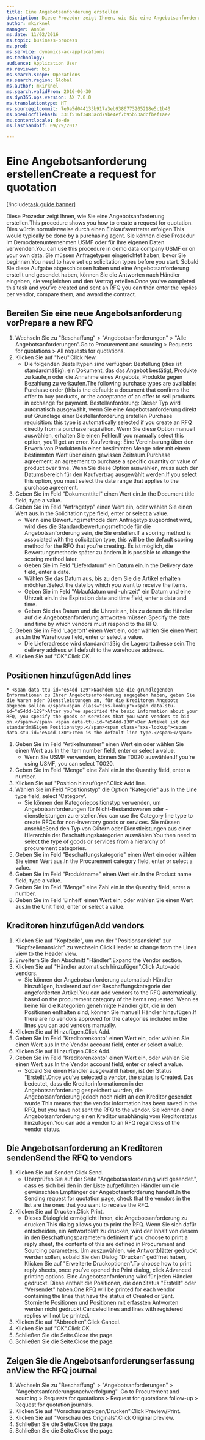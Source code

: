 ```yaml
--- 
title: Eine Angebotsanforderung erstellen
description: Diese Prozedur zeigt Ihnen, wie Sie eine Angebotsanforderung erstellen.
author: mkirknel
manager: AnnBe
ms.date: 11/02/2016
ms.topic: business-process
ms.prod: 
ms.service: dynamics-ax-applications
ms.technology: 
audience: Application User
ms.reviewer: bis
ms.search.scope: Operations
ms.search.region: Global
ms.author: mkirknel
ms.search.validFrom: 2016-06-30
ms.dyn365.ops.version: AX 7.0.0
ms.translationtype: HT
ms.sourcegitcommit: 7e0a5d044133b917a3eb9386773205218e5c1b40
ms.openlocfilehash: 331f516f3483acd79be4ef7b95b53adcfbef1ae2
ms.contentlocale: de-de
ms.lasthandoff: 09/29/2017

---
```

# <a name="create-a-request-for-quotation"></a><span data-ttu-id="e54dd-103">Eine Angebotsanforderung erstellen</span><span class="sxs-lookup"><span data-stu-id="e54dd-103">Create a request for quotation</span></span>

[!include[task guide banner](../../includes/task-guide-banner.md)]

<span data-ttu-id="e54dd-104">Diese Prozedur zeigt Ihnen, wie Sie eine Angebotsanforderung erstellen.</span><span class="sxs-lookup"><span data-stu-id="e54dd-104">This procedure shows you how to create a request for quotation.</span></span> <span data-ttu-id="e54dd-105">Dies würde normalerweise durch einen Einkaufsvertreter erfolgen.</span><span class="sxs-lookup"><span data-stu-id="e54dd-105">This would typically be done by a purchasing agent.</span></span> <span data-ttu-id="e54dd-106">Sie können diese Prozedur im Demodatenunternehmen USMF oder für Ihre eigenen Daten verwenden.</span><span class="sxs-lookup"><span data-stu-id="e54dd-106">You can use this procedure in demo data company USMF or on your own data.</span></span> <span data-ttu-id="e54dd-107">Sie müssen Anfragetypen eingerichtet haben, bevor Sie beginnen.</span><span class="sxs-lookup"><span data-stu-id="e54dd-107">You need to have set up solicitation types before you start.</span></span> <span data-ttu-id="e54dd-108">Sobald Sie diese Aufgabe abgeschlossen haben und eine Angebotsanforderung erstellt und gesendet haben, können Sie die Antworten nach Händler eingeben, sie vergleichen und den Vertrag erteilen.</span><span class="sxs-lookup"><span data-stu-id="e54dd-108">Once you’ve completed this task and you’ve created and sent an RFQ you can then enter the replies per vendor, compare them, and award the contract.</span></span>


## <a name="prepare-a-new-rfq"></a><span data-ttu-id="e54dd-109">Bereiten Sie eine neue Angebotsanforderung vor</span><span class="sxs-lookup"><span data-stu-id="e54dd-109">Prepare a new RFQ</span></span>
1. <span data-ttu-id="e54dd-110">Wechseln Sie zu "Beschaffung" > "Angebotsanforderungen" > "Alle Angebotsanforderungen".</span><span class="sxs-lookup"><span data-stu-id="e54dd-110">Go to Procurement and sourcing > Requests for quotations > All requests for quotations.</span></span>
2. <span data-ttu-id="e54dd-111">Klicken Sie auf "Neu".</span><span class="sxs-lookup"><span data-stu-id="e54dd-111">Click New.</span></span>
    * <span data-ttu-id="e54dd-112">Die folgenden Bestelltypen sind verfügbar: Bestellung (dies ist standardmäßig): ein Dokument, das das Angebot bestätigt, Produkte zu kaufe,n oder die Annahme eines Angebots, Produkte gegen Bezahlung zu verkaufen.</span><span class="sxs-lookup"><span data-stu-id="e54dd-112">The following purchase types are available: Purchase order (this is the default): a document that confirms the offer to buy products, or the acceptance of an offer to sell products in exchange for payment.</span></span> <span data-ttu-id="e54dd-113">Bestellanforderung: Dieser Typ wird automatisch ausgewählt, wenn Sie eine Angebotsanforderung direkt auf Grundlage einer Bestellanforderung erstellen.</span><span class="sxs-lookup"><span data-stu-id="e54dd-113">Purchase requisition: this type is automatically selected if you create an RFQ directly from a purchase requisition.</span></span> <span data-ttu-id="e54dd-114">Wenn Sie diese Option manuell auswählen, erhalten Sie einen Fehler.</span><span class="sxs-lookup"><span data-stu-id="e54dd-114">If you manually select this option, you’ll get an error.</span></span> <span data-ttu-id="e54dd-115">Kaufvertrag: Eine Vereinbarung über den Erwerb von Produkten in einer bestimmten Menge oder mit einem bestimmten Wert über einen gewissen Zeitraum.</span><span class="sxs-lookup"><span data-stu-id="e54dd-115">Purchase agreement: an agreement to purchase a specific quantity or value of product over time.</span></span> <span data-ttu-id="e54dd-116">Wenn Sie diese Option auswählen, muss auch der Datumsbereich für den Kaufvertrag ausgewählt werden.</span><span class="sxs-lookup"><span data-stu-id="e54dd-116">If you select this option, you must select the date range that applies to the purchase agreement.</span></span>  
3. <span data-ttu-id="e54dd-117">Geben Sie im Feld "Dokumenttitel" einen Wert ein.</span><span class="sxs-lookup"><span data-stu-id="e54dd-117">In the Document title field, type a value.</span></span>
4. <span data-ttu-id="e54dd-118">Geben Sie im Feld "Anfragetyp" einen Wert ein, oder wählen Sie einen Wert aus.</span><span class="sxs-lookup"><span data-stu-id="e54dd-118">In the Solicitation type field, enter or select a value.</span></span>
    * <span data-ttu-id="e54dd-119">Wenn eine Bewertungsmethode dem Anfragetyp zugeordnet wird, wird dies die Standardbewertungsmethode für die Angebotsanforderung sein, die Sie erstellen.</span><span class="sxs-lookup"><span data-stu-id="e54dd-119">If a scoring method is associated with the solicitation type, this will be the default scoring method for the RFQ that you’re creating.</span></span> <span data-ttu-id="e54dd-120">Es ist möglich, die Bewertungsmethode später zu ändern.</span><span class="sxs-lookup"><span data-stu-id="e54dd-120">It is possible to change the scoring method later.</span></span>  
    * <span data-ttu-id="e54dd-121">Geben Sie im Feld "Lieferdatum" ein Datum ein.</span><span class="sxs-lookup"><span data-stu-id="e54dd-121">In the Delivery date field, enter a date.</span></span>  
    * <span data-ttu-id="e54dd-122">Wählen Sie das Datum aus, bis zu dem Sie die Artikel erhalten möchten.</span><span class="sxs-lookup"><span data-stu-id="e54dd-122">Select the date by which you want to receive the items.</span></span>  
    * <span data-ttu-id="e54dd-123">Geben Sie im Feld "Ablaufdatum und -uhrzeit" ein Datum und eine Uhrzeit ein.</span><span class="sxs-lookup"><span data-stu-id="e54dd-123">In the Expiration date and time field, enter a date and time.</span></span>  
    * <span data-ttu-id="e54dd-124">Geben Sie das Datum und die Uhrzeit an, bis zu denen die Händler auf die Angebotsanforderung antworten müssen.</span><span class="sxs-lookup"><span data-stu-id="e54dd-124">Specify the date and time by which vendors must respond to the RFQ.</span></span>  
5. <span data-ttu-id="e54dd-125">Geben Sie im Feld 'Lagerort' einen Wert ein, oder wählen Sie einen Wert aus.</span><span class="sxs-lookup"><span data-stu-id="e54dd-125">In the Warehouse field, enter or select a value.</span></span>
    * <span data-ttu-id="e54dd-126">Die Lieferadresse wird standardmäßig die Lagerortadresse sein.</span><span class="sxs-lookup"><span data-stu-id="e54dd-126">The delivery address will default to the warehouse address.</span></span>  
6. <span data-ttu-id="e54dd-127">Klicken Sie auf "OK".</span><span class="sxs-lookup"><span data-stu-id="e54dd-127">Click OK.</span></span>

## <a name="add-lines"></a><span data-ttu-id="e54dd-128">Positionen hinzufügen</span><span class="sxs-lookup"><span data-stu-id="e54dd-128">Add lines</span></span>
    * <span data-ttu-id="e54dd-129">Nachdem Sie die grundlegenden Informationen zu Ihrer Angebotsanforderung angegeben haben, geben Sie die Waren oder Dienstleistungen an, für die Kreditoren Angebote abgeben sollen.</span><span class="sxs-lookup"><span data-stu-id="e54dd-129">After you’ve specified the basic information about your RFQ, you specify the goods or services that you want vendors to bid on.</span></span> <span data-ttu-id="e54dd-130">Der Artikel ist der standardmäßigen Positionstyp.</span><span class="sxs-lookup"><span data-stu-id="e54dd-130">Item is the default line type.</span></span>   
1. <span data-ttu-id="e54dd-131">Geben Sie im Feld "Artikelnummer" einen Wert ein oder wählen Sie einen Wert aus.</span><span class="sxs-lookup"><span data-stu-id="e54dd-131">In the Item number field, enter or select a value.</span></span>
    * <span data-ttu-id="e54dd-132">Wenn Sie USMF verwenden, können Sie T0020 auswählen.</span><span class="sxs-lookup"><span data-stu-id="e54dd-132">If you're using USMF, you can select T0020.</span></span>  
2. <span data-ttu-id="e54dd-133">Geben Sie im Feld "Menge" eine Zahl ein.</span><span class="sxs-lookup"><span data-stu-id="e54dd-133">In the Quantity field, enter a number.</span></span>
3. <span data-ttu-id="e54dd-134">Klicken Sie auf "Position hinzufügen".</span><span class="sxs-lookup"><span data-stu-id="e54dd-134">Click Add line.</span></span>
4. <span data-ttu-id="e54dd-135">Wählen Sie im Feld "Positionstyp" die Option "Kategorie" aus.</span><span class="sxs-lookup"><span data-stu-id="e54dd-135">In the Line type field, select 'Category'.</span></span>
    * <span data-ttu-id="e54dd-136">Sie können den Kategoriepositionstyp verwenden, um Angebotsanforderungen für Nicht-Bestandswaren oder -dienstleistungen zu erstellen.</span><span class="sxs-lookup"><span data-stu-id="e54dd-136">You can use the Category line type to create RFQs for non-inventory goods or services.</span></span> <span data-ttu-id="e54dd-137">Sie müssen anschließend den Typ von Gütern oder Dienstleistungen aus einer Hierarchie der Beschaffungskategorien auswählen.</span><span class="sxs-lookup"><span data-stu-id="e54dd-137">You then need to select the type of goods or services from a hierarchy of procurement categories.</span></span>  
5. <span data-ttu-id="e54dd-138">Geben Sie im Feld "Beschaffungskategorie" einen Wert ein oder wählen Sie einen Wert aus.</span><span class="sxs-lookup"><span data-stu-id="e54dd-138">In the Procurement category field, enter or select a value.</span></span>
6. <span data-ttu-id="e54dd-139">Geben Sie im Feld "Produktname" einen Wert ein.</span><span class="sxs-lookup"><span data-stu-id="e54dd-139">In the Product name field, type a value.</span></span>
7. <span data-ttu-id="e54dd-140">Geben Sie im Feld "Menge" eine Zahl ein.</span><span class="sxs-lookup"><span data-stu-id="e54dd-140">In the Quantity field, enter a number.</span></span>
8. <span data-ttu-id="e54dd-141">Geben Sie im Feld 'Einheit' einen Wert ein, oder wählen Sie einen Wert aus.</span><span class="sxs-lookup"><span data-stu-id="e54dd-141">In the Unit field, enter or select a value.</span></span>

## <a name="add-vendors"></a><span data-ttu-id="e54dd-142">Kreditoren hinzufügen</span><span class="sxs-lookup"><span data-stu-id="e54dd-142">Add vendors</span></span>
1. <span data-ttu-id="e54dd-143">Klicken Sie auf "Kopfzeile", um von der "Positionsansicht" zur "Kopfzeilenansicht" zu wechseln.</span><span class="sxs-lookup"><span data-stu-id="e54dd-143">Click Header to change from the Lines view to the Header view.</span></span> 
2. <span data-ttu-id="e54dd-144">Erweitern Sie den Abschnitt "Händler".</span><span class="sxs-lookup"><span data-stu-id="e54dd-144">Expand the Vendor section.</span></span>
3. <span data-ttu-id="e54dd-145">Klicken Sie auf "Händler automatisch hinzufügen".</span><span class="sxs-lookup"><span data-stu-id="e54dd-145">Click Auto-add vendors.</span></span>
    * <span data-ttu-id="e54dd-146">Sie können der Angebotsanforderung automatisch Händler hinzufügen, basierend auf der Beschaffungskategorie der angeforderten Artikel.</span><span class="sxs-lookup"><span data-stu-id="e54dd-146">You can add vendors to the RFQ automatically, based on the procurement category of the items requested.</span></span> <span data-ttu-id="e54dd-147">Wenn es keine für die Kategorien genehmigte Händler gibt, die in den Positionen enthalten sind, können Sie manuell Händler hinzufügen.</span><span class="sxs-lookup"><span data-stu-id="e54dd-147">If there are no vendors approved for the categories included in the lines you can add vendors manually.</span></span>  
4. <span data-ttu-id="e54dd-148">Klicken Sie auf Hinzufügen.</span><span class="sxs-lookup"><span data-stu-id="e54dd-148">Click Add.</span></span>
5. <span data-ttu-id="e54dd-149">Geben Sie im Feld "Kreditorenkonto" einen Wert ein, oder wählen Sie einen Wert aus.</span><span class="sxs-lookup"><span data-stu-id="e54dd-149">In the Vendor account field, enter or select a value.</span></span>
6. <span data-ttu-id="e54dd-150">Klicken Sie auf Hinzufügen.</span><span class="sxs-lookup"><span data-stu-id="e54dd-150">Click Add.</span></span>
7. <span data-ttu-id="e54dd-151">Geben Sie im Feld "Kreditorenkonto" einen Wert ein, oder wählen Sie einen Wert aus.</span><span class="sxs-lookup"><span data-stu-id="e54dd-151">In the Vendor account field, enter or select a value.</span></span>
    * <span data-ttu-id="e54dd-152">Sobald Sie einen Händler ausgewählt haben, ist der Status "Erstellt".</span><span class="sxs-lookup"><span data-stu-id="e54dd-152">Once you’ve selected a vendor, the status is Created.</span></span> <span data-ttu-id="e54dd-153">Das bedeutet, dass die Kreditorinformationen in der Angebotsanforderung gespeichert wurden, die Angebotsanforderung jedoch noch nicht an den Kreditor gesendet wurde.</span><span class="sxs-lookup"><span data-stu-id="e54dd-153">This means that the vendor information has been saved in the RFQ, but you have not sent the RFQ to the vendor.</span></span> <span data-ttu-id="e54dd-154">Sie können einer Angebotsanforderung einen Kreditor unabhängig vom Kreditorstatus hinzufügen.</span><span class="sxs-lookup"><span data-stu-id="e54dd-154">You can add a vendor to an RFQ regardless of the vendor status.</span></span>  

## <a name="send-the-rfq-to-vendors"></a><span data-ttu-id="e54dd-155">Die Angebotsanforderung an Kreditoren senden</span><span class="sxs-lookup"><span data-stu-id="e54dd-155">Send the RFQ to vendors</span></span>
1. <span data-ttu-id="e54dd-156">Klicken Sie auf Senden.</span><span class="sxs-lookup"><span data-stu-id="e54dd-156">Click Send.</span></span>
    * <span data-ttu-id="e54dd-157">Überprüfen Sie auf der Seite "Angebotsanforderung wird gesendet.", dass es sich bei den in der Liste aufgeführten Händler um die gewünschten Empfänger der Angebotsanforderung handelt.</span><span class="sxs-lookup"><span data-stu-id="e54dd-157">In the Sending request for quotation page, check that the vendors in the list are the ones that you want to receive the RFQ.</span></span>  
2. <span data-ttu-id="e54dd-158">Klicken Sie auf Drucken.</span><span class="sxs-lookup"><span data-stu-id="e54dd-158">Click Print.</span></span>
    * <span data-ttu-id="e54dd-159">Dieses Dialogfeld ermöglicht Ihnen, die Angebotsanforderung zu drucken.</span><span class="sxs-lookup"><span data-stu-id="e54dd-159">This dialog allows you to print the RFQ.</span></span> <span data-ttu-id="e54dd-160">Wenn Sie sich dafür entscheiden, ein Antwortblatt zu drucken, wird der Inhalt von diesem in den Beschaffungsparametern definiert.</span><span class="sxs-lookup"><span data-stu-id="e54dd-160">If you choose to print a reply sheet, the contents of this are defined in Procurement and Sourcing parameters.</span></span> <span data-ttu-id="e54dd-161">Um auszuwählen, wie Antwortblätter gedruckt werden sollen, sobald Sie den Dialog "Drucken" geöffnet haben, Klicken Sie auf "Erweiterte Druckoptionen".</span><span class="sxs-lookup"><span data-stu-id="e54dd-161">To choose how to print reply sheets, once you’ve opened the Print dialog, click Advanced printing options.</span></span> <span data-ttu-id="e54dd-162">Eine Angebotsanforderung wird für jeden Händler gedruckt. Diese enthält die Positionen, die den Status "Erstellt" oder "Versendet" haben.</span><span class="sxs-lookup"><span data-stu-id="e54dd-162">One RFQ will be printed for each vendor containing the lines that have the status of Created or Sent.</span></span> <span data-ttu-id="e54dd-163">Stornierte Positionen und Positionen mit erfassten Antworten werden nicht gedruckt.</span><span class="sxs-lookup"><span data-stu-id="e54dd-163">Canceled lines and lines with registered replies will not be printed.</span></span>   
3. <span data-ttu-id="e54dd-164">Klicken Sie auf "Abbrechen".</span><span class="sxs-lookup"><span data-stu-id="e54dd-164">Click Cancel.</span></span>
4. <span data-ttu-id="e54dd-165">Klicken Sie auf "OK".</span><span class="sxs-lookup"><span data-stu-id="e54dd-165">Click OK.</span></span>
5. <span data-ttu-id="e54dd-166">Schließen Sie die Seite.</span><span class="sxs-lookup"><span data-stu-id="e54dd-166">Close the page.</span></span>
6. <span data-ttu-id="e54dd-167">Schließen Sie die Seite.</span><span class="sxs-lookup"><span data-stu-id="e54dd-167">Close the page.</span></span>

## <a name="view-the-rfq-journal"></a><span data-ttu-id="e54dd-168">Zeigen Sie die Angebotsanforderungserfassung an</span><span class="sxs-lookup"><span data-stu-id="e54dd-168">View the RFQ journal</span></span>
1. <span data-ttu-id="e54dd-169">Wechseln Sie zu "Beschaffung" > "Angebotsanforderungen" > "Angebotsanforderungsnachverfolgung" .</span><span class="sxs-lookup"><span data-stu-id="e54dd-169">Go to Procurement and sourcing > Requests for quotations > Request for quotations follow-up > Request for quotation journals.</span></span>
2. <span data-ttu-id="e54dd-170">Klicken Sie auf "Vorschau anzeigen/Drucken".</span><span class="sxs-lookup"><span data-stu-id="e54dd-170">Click Preview/Print.</span></span>
3. <span data-ttu-id="e54dd-171">Klicken Sie auf "Vorschau des Originals".</span><span class="sxs-lookup"><span data-stu-id="e54dd-171">Click Original preview.</span></span>
4. <span data-ttu-id="e54dd-172">Schließen Sie die Seite.</span><span class="sxs-lookup"><span data-stu-id="e54dd-172">Close the page.</span></span>
5. <span data-ttu-id="e54dd-173">Schließen Sie die Seite.</span><span class="sxs-lookup"><span data-stu-id="e54dd-173">Close the page.</span></span>


